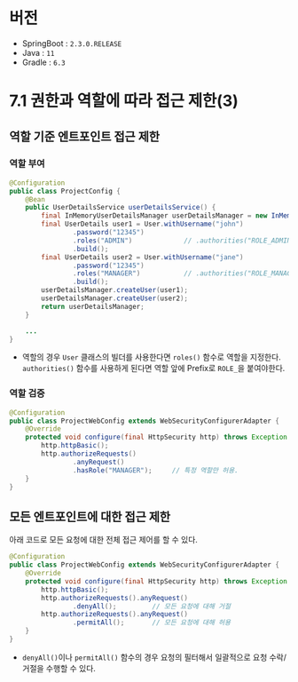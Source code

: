 # 버전

- SpringBoot : `2.3.0.RELEASE`
- Java : `11`
- Gradle : `6.3`

# 7.1 권한과 역할에 따라 접근 제한(3)
## 역할 기준 엔트포인트 접근 제한
### 역할 부여
```java
@Configuration
public class ProjectConfig {
    @Bean
    public UserDetailsService userDetailsService() {
        final InMemoryUserDetailsManager userDetailsManager = new InMemoryUserDetailsManager();
        final UserDetails user1 = User.withUsername("john")
                .password("12345")
                .roles("ADMIN")             // .authorities("ROLE_ADMIN")
                .build();
        final UserDetails user2 = User.withUsername("jane")
                .password("12345")
                .roles("MANAGER")           // .authorities("ROLE_MANAGER")
                .build();
        userDetailsManager.createUser(user1);
        userDetailsManager.createUser(user2);
        return userDetailsManager;
    }

    ...
}
```
- 역할의 경우 `User` 클래스의 빌더를 사용한다면 `roles()` 함수로 역할을 지정한다. `authorities()` 함수를 사용하게 된다면 역할 앞에 Prefix로 `ROLE_`을 붙여야한다.

### 역할 검증
```java
@Configuration
public class ProjectWebConfig extends WebSecurityConfigurerAdapter {
    @Override
    protected void configure(final HttpSecurity http) throws Exception {
        http.httpBasic();
        http.authorizeRequests()
                .anyRequest()
                .hasRole("MANAGER");     // 특정 역할만 허용.
    }
}
```

## 모든 엔트포인트에 대한 접근 제한
아래 코드로 모든 요청에 대한 전체 접근 제어를 할 수 있다.
```java
@Configuration
public class ProjectWebConfig extends WebSecurityConfigurerAdapter {
    @Override
    protected void configure(final HttpSecurity http) throws Exception {
        http.httpBasic();
        http.authorizeRequests().anyRequest()
                .denyAll();         // 모든 요청에 대해 거절
        http.authorizeRequests().anyRequest()
                .permitAll();       // 모든 요청에 대해 허용
    }
}
```
- `denyAll()`이나 `permitAll()` 함수의 경우 요청의 필터해서 일괄적으로 요청 수락/거절을 수행할 수 있다.
